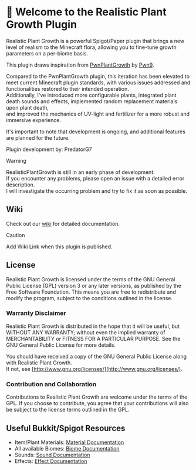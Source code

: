 # 👋 Welcome to the Realistic Plant Growth Plugin

Realistic Plant Growth is a powerful Spigot/Paper plugin that brings a new level of realism to
the Minecraft flora, allowing you to fine-tune growth parameters on a per-biome basis.

This plugin draws inspiration from [PwnPlantGrowth](https://github.com/Pwn9/PwnPlantGrowth) by [Pwn9](https://github.com/Pwn9). <br>

Compared to the PwnPlantGrowth plugin, this iteration has been elevated to meet current Minecraft plugin standards, with various issues addressed and functionalities restored to their intended operation. <br>
Additionally, I've introduced more configurable plants, integrated plant death sounds and effects, implemented random replacement materials upon plant death, <br>
and improved the mechanics of UV-light and fertilizer for a more robust and immersive experience.

It's important to note that development is ongoing, and additional features are planned for the future.

Plugin development by: PredatorG7

> [!WARNING]
> RealisticPlantGrowth is still in an early phase of development. <br>
> If you encounter any problems, please open an issue with a detailed error description. <br>
> I will investigate the occurring problem and try to fix it as soon as possible.

## Wiki
Check out our [wiki](#) for detailed documentation.

> [!CAUTION]
> Add Wiki Link when this plugin is published.



## License

Realistic Plant Growth is licensed under the terms of the GNU General Public License (GPL) version 3 
or any later versions, as published by the Free Software Foundation. 
This means you are free to redistribute and modify the program, subject to the conditions outlined 
in the license.

### Warranty Disclaimer 
Realistic Plant Growth is distributed in the hope that it will be useful, but WITHOUT ANY WARRANTY; 
without even the implied warranty of MERCHANTABILITY or FITNESS FOR A PARTICULAR PURPOSE. 
See the GNU General Public License for more details.

You should have received a copy of the GNU General Public License along with Realistic Plant Growth. <br>
If not, see [http://www.gnu.org/licenses/](http://www.gnu.org/licenses/).

### Contribution and Collaboration
Contributions to Realistic Plant Growth are welcome under the terms of the GPL. 
If you choose to contribute, you agree that your contributions will also be subject to the license terms outlined in the GPL.




## Useful Bukkit/Spigot Resources

- Item/Plant Materials: [Material Documentation](https://hub.spigotmc.org/javadocs/spigot/org/bukkit/Material.html)
- All available Biomes: [Biome Documentation](https://hub.spigotmc.org/javadocs/spigot/org/bukkit/block/Biome.html)
- Sounds: [Sound Documentation](https://hub.spigotmc.org/javadocs/bukkit/org/bukkit/Sound.html)
- Effects: [Effect Documentation](https://hub.spigotmc.org/javadocs/bukkit/org/bukkit/Effect.html)
